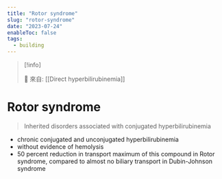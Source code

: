 ```yaml
---
title: "Rotor syndrome"
slug: "rotor-syndrome"
date: "2023-07-24"
enableToc: false
tags:
  - building
---
```


> [!info]
>
> 🌱 來自: [[Direct hyperbilirubinemia]]

# Rotor syndrome

> Inherited disorders associated with conjugated hyperbilirubinemia

- chronic conjugated and unconjugated hyperbilirubinemia
- without evidence of hemolysis
- 50 percent reduction in transport maximum of this compound in Rotor syndrome, compared to almost no biliary transport in Dubin-Johnson syndrome
